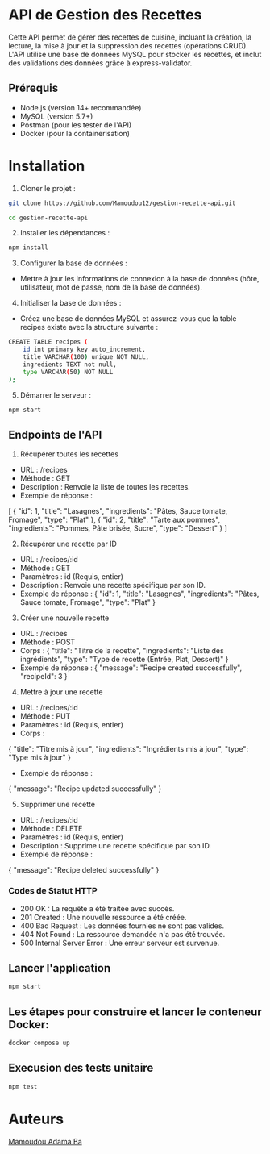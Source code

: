 # API de Gestion des Recettes

Cette API permet de gérer des recettes de cuisine, incluant la création, la lecture, la mise à jour et la suppression des recettes (opérations CRUD). L'API utilise une base de données MySQL pour stocker les recettes, et inclut des validations des données grâce à express-validator.

## Prérequis

- Node.js (version 14+ recommandée)
- MySQL (version 5.7+)
- Postman (pour les tester de l'API)
- Docker (pour la containerisation)

# Installation

1. Cloner le projet :

```bash
git clone https://github.com/Mamoudou12/gestion-recette-api.git
```

```bash
cd gestion-recette-api
```

2. Installer les dépendances :

```bash
npm install
```

3. Configurer la base de données :

- Mettre à jour les informations de connexion à la base de données (hôte, utilisateur, mot de passe, nom de la base de données).

4. Initialiser la base de données :

- Créez une base de données MySQL et assurez-vous que la table recipes existe avec la structure suivante :

```bash
CREATE TABLE recipes (
    id int primary key auto_increment,
    title VARCHAR(100) unique NOT NULL,
    ingredients TEXT not null,
    type VARCHAR(50) NOT NULL
);
```

5. Démarrer le serveur :

```bash
npm start
```

## Endpoints de l'API

1. Récupérer toutes les recettes

- URL : /recipes
- Méthode : GET
- Description : Renvoie la liste de toutes les recettes.
- Exemple de réponse :

[
{
"id": 1,
"title": "Lasagnes",
"ingredients": "Pâtes, Sauce tomate, Fromage",
"type": "Plat"
},
{
"id": 2,
"title": "Tarte aux pommes",
"ingredients": "Pommes, Pâte brisée, Sucre",
"type": "Dessert"
}
]

2. Récupérer une recette par ID

- URL : /recipes/:id
- Méthode : GET
- Paramètres : id (Requis, entier)
- Description : Renvoie une recette spécifique par son ID.
- Exemple de réponse :
  {
  "id": 1,
  "title": "Lasagnes",
  "ingredients": "Pâtes, Sauce tomate, Fromage",
  "type": "Plat"
  }

3. Créer une nouvelle recette

- URL : /recipes
- Méthode : POST
- Corps :
  {
  "title": "Titre de la recette",
  "ingredients": "Liste des ingrédients",
  "type": "Type de recette (Entrée, Plat, Dessert)"
  }
- Exemple de réponse :
  {
  "message": "Recipe created successfully",
  "recipeId": 3
  }

4.  Mettre à jour une recette

- URL : /recipes/:id
- Méthode : PUT
- Paramètres : id (Requis, entier)
- Corps :

{
"title": "Titre mis à jour",
"ingredients": "Ingrédients mis à jour",
"type": "Type mis à jour"
}

- Exemple de réponse :

{
"message": "Recipe updated successfully"
}

5. Supprimer une recette

- URL : /recipes/:id
- Méthode : DELETE
- Paramètres : id (Requis, entier)
- Description : Supprime une recette spécifique par son ID.
- Exemple de réponse :

{
"message": "Recipe deleted successfully"
}

### Codes de Statut HTTP

- 200 OK : La requête a été traitée avec succès.
- 201 Created : Une nouvelle ressource a été créée.
- 400 Bad Request : Les données fournies ne sont pas valides.
- 404 Not Found : La ressource demandée n'a pas été trouvée.
- 500 Internal Server Error : Une erreur serveur est survenue.

## Lancer l'application

```bash
npm start
```

## Les étapes pour construire et lancer le conteneur Docker:

```bash
docker compose up
```

## Execusion des tests unitaire

```bash
npm test
```

# Auteurs

[Mamoudou Adama Ba ](https://github.com/Mamoudou12)
